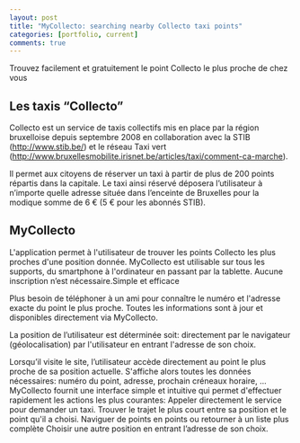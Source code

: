 ```yaml
---
layout: post
title: "MyCollecto: searching nearby Collecto taxi points"
categories: [portfolio, current]
comments: true
---
```


Trouvez facilement et gratuitement le point Collecto le plus proche de chez vous

## Les taxis “Collecto”

Collecto est un service de taxis collectifs mis en place par la région bruxelloise depuis septembre 2008 en collaboration avec la STIB (http://www.stib.be/) et le réseau Taxi vert (http://www.bruxellesmobilite.irisnet.be/articles/taxi/comment-ca-marche). 

Il permet aux citoyens de réserver un taxi à partir de plus de 200 points répartis dans la capitale. Le taxi ainsi réservé déposera l’utilisateur à n’importe quelle adresse située dans l’enceinte de Bruxelles pour la modique somme de 6 € (5 € pour les abonnés STIB).

## MyCollecto

L'application permet à l'utilisateur de trouver les points Collecto les plus proches d'une position donnée. MyCollecto est utilisable sur tous les supports, du smartphone à l'ordinateur en passant par la tablette. Aucune inscription n’est nécessaire.Simple et efficace

Plus besoin de téléphoner à un ami pour connaître le numéro et l'adresse exacte du point le plus proche. Toutes les informations sont à jour et disponibles directement via MyCollecto.

La position de l’utilisateur est déterminée soit:
directement par le navigateur (géolocalisation)
par l'utilisateur en entrant l'adresse de son choix.

Lorsqu’il visite le site, l’utilisateur accède directement au point le plus proche de sa position actuelle. S'affiche alors toutes les données nécessaires: numéro du point, adresse, prochain créneaux horaire, ... 
MyCollecto fournit une interface simple et intuitive qui permet d'effectuer rapidement les actions les plus courantes:
Appeler directement le service pour demander un taxi.
Trouver le trajet le plus court entre sa position et le point qu'il a choisi.
Naviguer de points en points ou retourner à un liste plus complète
Choisir une autre position en entrant l’adresse de son choix.